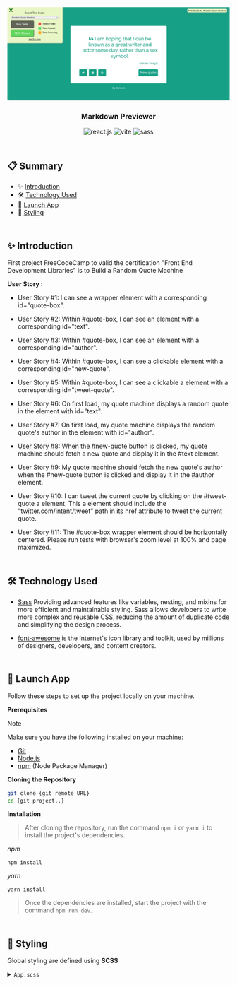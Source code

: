 <div align="center" class="container">
<picture>
  <a href=""><img alt="Validation-bundle-fcc" src="./public/validation_bundle-fcc.png"></a>
</picture>
<h3  align="center">Markdown Previewer</h3>
    <img src="https://img.shields.io/badge/-React_JS-black?style=for-the-badge&logoColor=white&logo=react&color=61DAFB"  alt="react.js" />
    <img src="https://img.shields.io/badge/-Vite-black?style=for-the-badge&logoColor=white&logo=vite&color=646CFF"  alt="vite" />
    <img src="https://img.shields.io/badge/Sass-CC6699?style=flat-square&logo=Sass&logoColor=white" height="28px" alt="sass" />
  </div>
</div>

## <br /> 📋 <a name="table">Summary</a>

- ✨ [Introduction](#introduction)
- 🛠 [Technology Used](#tech-stack)
- 🚀 [Launch App](#launch-app)
- 🎨 [Styling](#style)

## <br /> <a name="introduction">✨ Introduction</a>

First project FreeCodeCamp to valid the certification "Front End Development Libraries" is to Build a Random Quote Machine

**User Story :**

- User Story #1: I can see a wrapper element with a corresponding id="quote-box".

- User Story #2: Within #quote-box, I can see an element with a corresponding id="text".

- User Story #3: Within #quote-box, I can see an element with a corresponding id="author".

- User Story #4: Within #quote-box, I can see a clickable element with a corresponding id="new-quote".

- User Story #5: Within #quote-box, I can see a clickable a element with a corresponding id="tweet-quote".

- User Story #6: On first load, my quote machine displays a random quote in the element with id="text".

- User Story #7: On first load, my quote machine displays the random quote's author in the element with id="author".

- User Story #8: When the #new-quote button is clicked, my quote machine should fetch a new quote and display it in the #text element.

- User Story #9: My quote machine should fetch the new quote's author when the #new-quote button is clicked and display it in the #author element.

- User Story #10: I can tweet the current quote by clicking on the #tweet-quote a element. This a element should include the "twitter.com/intent/tweet" path in its href attribute to tweet the current quote.

- User Story #11: The #quote-box wrapper element should be horizontally centered. Please run tests with browser's zoom level at 100% and page maximized.

## <br /> <a name="tech-stack">🛠 Technology Used</a>

- [Sass](https://sass-lang.com/install/)
Providing advanced features like variables, nesting, and mixins for more efficient and maintainable styling. Sass allows developers to write more complex and reusable CSS, reducing the amount of duplicate code and simplifying the design process.

- [font-awesome](https://fontawesome.com/)
is the Internet's icon library and toolkit, used by millions of designers, developers, and content creators.

## <br /> <a name="launch-app">🚀 Launch App</a>

Follow these steps to set up the project locally on your machine.

**Prerequisites**

>[!NOTE]
> Make sure you have the following installed on your machine:

- [Git](https://git-scm.com/)
- [Node.js](https://nodejs.org/en)
- [npm](https://www.npmjs.com/) (Node Package Manager)

**Cloning the Repository**

```bash
git clone {git remote URL}
cd {git project..}
```

**Installation**

> After cloning the repository, run the command `npm i` or `yarn i` to install the project's dependencies.

_npm_

```
npm install 
```

_yarn_

```
yarn install
```

> Once the dependencies are installed, start the project with the command `npm run dev`.

## <br /> <a name="style">🎨 Styling</a>

Global styling are defined using **SCSS**

<details>
<summary><code>App.scss</code></summary>

```css
@import url('https://fonts.googleapis.com/css?family=Raleway:400,500');
*,
::before,
::after {
  padding: 0;
  margin: 0;
  box-sizing: border-box;
}

@mixin paragraph($font-weight, $font-size) {
  font-weight: $font-weight;
  font-size: $font-size;
}

@mixin flex($justify-content, $flex-direction) {
  display: flex;
  justify-content: $justify-content;
  align-items: center;
  flex-direction: $flex-direction;
}

body {
  font-family: "Raleway", sans-serif;
}
a {
  text-decoration: none;
  color: whitesmoke;
  cursor: pointer;
  @include paragraph(500, 13px);
}

main {
  @include flex(center, column);
  margin-top: 5rem;
  padding: 2rem;
}

.quote-box {
  @include flex(center, column);
  background-color: white;
  padding: 40px 50px;
  border-radius: 3px;
  max-width: 550px;
  text-align: center;

  .text {
    @include paragraph(500, 28px);
    margin: 1rem 0 1rem 1rem;

    #span-quote {
      margin-right: 0.5rem;
    }
  }

  .author {
    @include paragraph(400, 16px);
    display: flex;
    justify-content: flex-end;
    width: 100%;
  }

  .button-box {
    @include flex(space-between, row);
    width: 100%;
    margin-top: 1.5rem;
    button {
      color: whitesmoke;
      padding: 10px;
      border-radius: 5px;
      border: none;
      cursor: pointer;
      @include paragraph(400, 19px);
    }
  }
  #reseau {
    display: flex;
    gap: 10px;
    button {
      padding: 10px 1rem;
    }
  }
}

.link {
  margin-top: 1rem;
}

```
</details>


